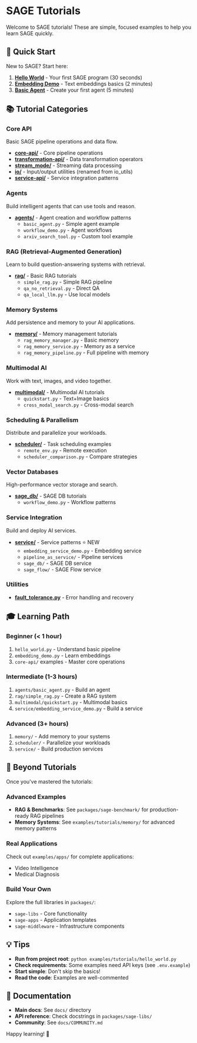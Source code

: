 # SAGE Tutorials

Welcome to SAGE tutorials! These are simple, focused examples to help you learn SAGE quickly.

## 🎯 Quick Start

New to SAGE? Start here:

1. **[Hello World](hello_world.py)** - Your first SAGE program (30 seconds)
1. **[Embedding Demo](embedding_demo.py)** - Text embeddings basics (2 minutes)
1. **[Basic Agent](agents/basic_agent.py)** - Create your first agent (5 minutes)

## 📚 Tutorial Categories

### Core API

Basic SAGE pipeline operations and data flow.

- **[core-api/](core-api/)** - Core pipeline operations
- **[transformation-api/](transformation-api/)** - Data transformation operators
- **[stream_mode/](stream_mode/)** - Streaming data processing
- **[io/](io/)** - Input/output utilities (renamed from io_utils)
- **[service-api/](service-api/)** - Service integration patterns

### Agents

Build intelligent agents that can use tools and reason.

- **[agents/](agents/)** - Agent creation and workflow patterns
  - `basic_agent.py` - Simple agent example
  - `workflow_demo.py` - Agent workflows
  - `arxiv_search_tool.py` - Custom tool example

### RAG (Retrieval-Augmented Generation)

Learn to build question-answering systems with retrieval.

- **[rag/](rag/)** - Basic RAG tutorials
  - `simple_rag.py` - Simple RAG pipeline
  - `qa_no_retrieval.py` - Direct QA
  - `qa_local_llm.py` - Use local models

### Memory Systems

Add persistence and memory to your AI applications.

- **[memory/](memory/)** - Memory management tutorials
  - `rag_memory_manager.py` - Basic memory
  - `rag_memory_service.py` - Memory as a service
  - `rag_memory_pipeline.py` - Full pipeline with memory

### Multimodal AI

Work with text, images, and video together.

- **[multimodal/](multimodal/)** - Multimodal AI tutorials
  - `quickstart.py` - Text+Image basics
  - `cross_modal_search.py` - Cross-modal search

### Scheduling & Parallelism

Distribute and parallelize your workloads.

- **[scheduler/](scheduler/)** - Task scheduling examples
  - `remote_env.py` - Remote execution
  - `scheduler_comparison.py` - Compare strategies

### Vector Databases

High-performance vector storage and search.

- **[sage_db/](sage_db/)** - SAGE DB tutorials
  - `workflow_demo.py` - Workflow patterns

### Service Integration

Build and deploy AI services.

- **[service/](service/)** - Service patterns ⭐ NEW
  - `embedding_service_demo.py` - Embedding service
  - `pipeline_as_service/` - Pipeline services
  - `sage_db/` - SAGE DB service
  - `sage_flow/` - SAGE Flow service

### Utilities

- **[fault_tolerance.py](fault_tolerance.py)** - Error handling and recovery

## 🎓 Learning Path

### Beginner (< 1 hour)

1. `hello_world.py` - Understand basic pipeline
1. `embedding_demo.py` - Learn embeddings
1. `core-api/` examples - Master core operations

### Intermediate (1-3 hours)

1. `agents/basic_agent.py` - Build an agent
1. `rag/simple_rag.py` - Create a RAG system
1. `multimodal/quickstart.py` - Multimodal basics
1. `service/embedding_service_demo.py` - Build a service

### Advanced (3+ hours)

1. `memory/` - Add memory to your systems
1. `scheduler/` - Parallelize your workloads
1. `service/` - Build production services

## 🚀 Beyond Tutorials

Once you've mastered the tutorials:

### Advanced Examples

- **RAG & Benchmarks**: See `packages/sage-benchmark/` for production-ready RAG pipelines
- **Memory Systems**: See `examples/tutorials/memory/` for advanced memory patterns

### Real Applications

Check out `examples/apps/` for complete applications:

- Video Intelligence
- Medical Diagnosis

### Build Your Own

Explore the full libraries in `packages/`:

- `sage-libs` - Core functionality
- `sage-apps` - Application templates
- `sage-middleware` - Infrastructure components

## 💡 Tips

- **Run from project root**: `python examples/tutorials/hello_world.py`
- **Check requirements**: Some examples need API keys (see `.env.example`)
- **Start simple**: Don't skip the basics!
- **Read the code**: Examples are well-commented

## 📖 Documentation

- **Main docs**: See `docs/` directory
- **API reference**: Check docstrings in `packages/sage-libs/`
- **Community**: See `docs/COMMUNITY.md`

Happy learning! 🎉
